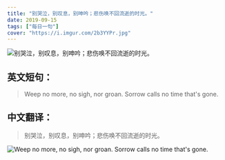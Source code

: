 ```yaml
---
title: "别哭泣，别叹息，别呻吟；悲伤唤不回流逝的时光。"
date: 2019-09-15
tags: ["每日一句"]
cover: "https://i.imgur.com/2b3YYPr.jpg"
---
```


![别哭泣，别叹息，别呻吟；悲伤唤不回流逝的时光。](https://i.imgur.com/tQuD7LM.jpg)

## 英文短句：
> Weep no more, no sigh, nor groan. Sorrow calls no time that's gone.

<!--more-->

## 中文翻译：
> 别哭泣，别叹息，别呻吟；悲伤唤不回流逝的时光。

![Weep no more, no sigh, nor groan. Sorrow calls no time that's gone.](https://i.imgur.com/FabUoXb.jpg)

